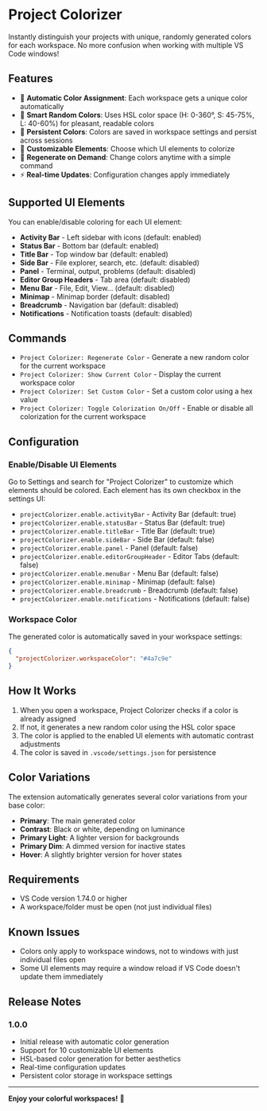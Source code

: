 # Project Colorizer

Instantly distinguish your projects with unique, randomly generated colors for each workspace. No more confusion when working with multiple VS Code windows!

## Features

- 🎨 **Automatic Color Assignment**: Each workspace gets a unique color automatically
- 🎲 **Smart Random Colors**: Uses HSL color space (H: 0-360°, S: 45-75%, L: 40-60%) for pleasant, readable colors
- 💾 **Persistent Colors**: Colors are saved in workspace settings and persist across sessions
- 🎯 **Customizable Elements**: Choose which UI elements to colorize
- 🔄 **Regenerate on Demand**: Change colors anytime with a simple command
- ⚡ **Real-time Updates**: Configuration changes apply immediately

## Supported UI Elements

You can enable/disable coloring for each UI element:

- **Activity Bar** - Left sidebar with icons (default: enabled)
- **Status Bar** - Bottom bar (default: enabled)
- **Title Bar** - Top window bar (default: enabled)
- **Side Bar** - File explorer, search, etc. (default: disabled)
- **Panel** - Terminal, output, problems (default: disabled)
- **Editor Group Headers** - Tab area (default: disabled)
- **Menu Bar** - File, Edit, View... (default: disabled)
- **Minimap** - Minimap border (default: disabled)
- **Breadcrumb** - Navigation bar (default: disabled)
- **Notifications** - Notification toasts (default: disabled)

## Commands

- `Project Colorizer: Regenerate Color` - Generate a new random color for the current workspace
- `Project Colorizer: Show Current Color` - Display the current workspace color
- `Project Colorizer: Set Custom Color` - Set a custom color using a hex value
- `Project Colorizer: Toggle Colorization On/Off` - Enable or disable all colorization for the current workspace

## Configuration

### Enable/Disable UI Elements

Go to Settings and search for "Project Colorizer" to customize which elements should be colored. Each element has its own checkbox in the settings UI:

- `projectColorizer.enable.activityBar` - Activity Bar (default: true)
- `projectColorizer.enable.statusBar` - Status Bar (default: true)
- `projectColorizer.enable.titleBar` - Title Bar (default: true)
- `projectColorizer.enable.sideBar` - Side Bar (default: false)
- `projectColorizer.enable.panel` - Panel (default: false)
- `projectColorizer.enable.editorGroupHeader` - Editor Tabs (default: false)
- `projectColorizer.enable.menuBar` - Menu Bar (default: false)
- `projectColorizer.enable.minimap` - Minimap (default: false)
- `projectColorizer.enable.breadcrumb` - Breadcrumb (default: false)
- `projectColorizer.enable.notifications` - Notifications (default: false)

### Workspace Color

The generated color is automatically saved in your workspace settings:

```json
{
  "projectColorizer.workspaceColor": "#4a7c9e"
}
```

## How It Works

1. When you open a workspace, Project Colorizer checks if a color is already assigned
2. If not, it generates a new random color using the HSL color space
3. The color is applied to the enabled UI elements with automatic contrast adjustments
4. The color is saved in `.vscode/settings.json` for persistence

## Color Variations

The extension automatically generates several color variations from your base color:

- **Primary**: The main generated color
- **Contrast**: Black or white, depending on luminance
- **Primary Light**: A lighter version for backgrounds
- **Primary Dim**: A dimmed version for inactive states
- **Hover**: A slightly brighter version for hover states

## Requirements

- VS Code version 1.74.0 or higher
- A workspace/folder must be open (not just individual files)

## Known Issues

- Colors only apply to workspace windows, not to windows with just individual files open
- Some UI elements may require a window reload if VS Code doesn't update them immediately

## Release Notes

### 1.0.0

- Initial release with automatic color generation
- Support for 10 customizable UI elements
- HSL-based color generation for better aesthetics
- Real-time configuration updates
- Persistent color storage in workspace settings

---

**Enjoy your colorful workspaces!** 🌈